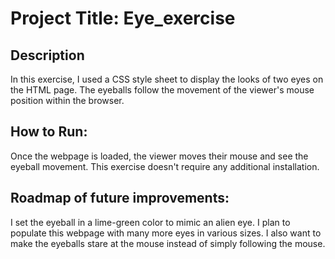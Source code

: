 # Project Title: Eye_exercise

## Description
  
In this exercise, I used a CSS style sheet to display the looks of two eyes on the HTML page. The eyeballs follow the movement of the viewer's mouse position within the browser. 

## How to Run:

Once the webpage is loaded, the viewer moves their mouse and see the eyeball movement. This exercise doesn't require any additional installation. 

## Roadmap of future improvements:

I set the eyeball in a lime-green color to mimic an alien eye. I plan to populate this webpage with many more eyes in various sizes. I also want to make the eyeballs stare at the mouse instead of simply following the mouse.
